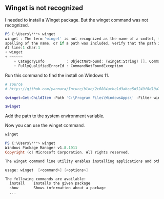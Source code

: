 ## Winget is not recognized

I needed to install a Winget package. But the winget command was not recognized.

```powershell
PS C:\Users\***> winget
winget : The term 'winget' is not recognized as the name of a cmdlet, function, script file, or operable program. Check the
spelling of the name, or if a path was included, verify that the path is correct and try again.
At line:1 char:1
+ winget
+ ~~~~~~
    + CategoryInfo          : ObjectNotFound: (winget:String) [], CommandNotFoundException
    + FullyQualifiedErrorId : CommandNotFoundException
```

Run this command to find the install on Windows 11.

```powershell
# source
# https://github.com/yannara/Intune/blob/2c6804acbe1d3abce5d5249f8d10a76ef903a9a4/Winget_apps_v1.17_public.ps1

$winget=Get-ChildItem -Path 'C:\Program Files\WindowsApps\' -Filter winget.exe -recurse | Sort-Object -Property 'FullName' -Descending | Select-Object -First 1 -ExpandProperty FullName

$winget
```

Add the path to the system environment variable.

Now you can use the winget command.

```powershell
winget
```

```powershell
PS C:\Users\***> winget
Windows Package Manager v1.8.1911
Copyright (c) Microsoft Corporation. All rights reserved.

The winget command line utility enables installing applications and other packages from the command line.

usage: winget  [<command>] [<options>]

The following commands are available:
  install    Installs the given package
  show       Shows information about a package
  ...
```